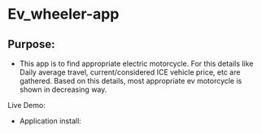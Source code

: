 # Ev_wheeler-app

## Purpose:
- This app is to find appropriate electric motorcycle. For this details like Daily average travel, current/considered ICE vehicle price, etc are gathered. Based on this details, most appropriate ev motorcycle is shown in decreasing way.

Live Demo:
- Application install: 
